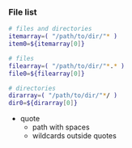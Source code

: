 ### File list
```sh
# files and directories
itemarray=( "/path/to/dir/"* )
item0=${itemarray[0]}

# files
filearray=( "/path/to/dir/"*.* )
file0=${filearray[0]}

# directories
dirarray=( "/path/to/dir/"*/ )
dir0=${dirarray[0]}
```
- quote 
	- path with spaces
	- wildcards outside quotes
